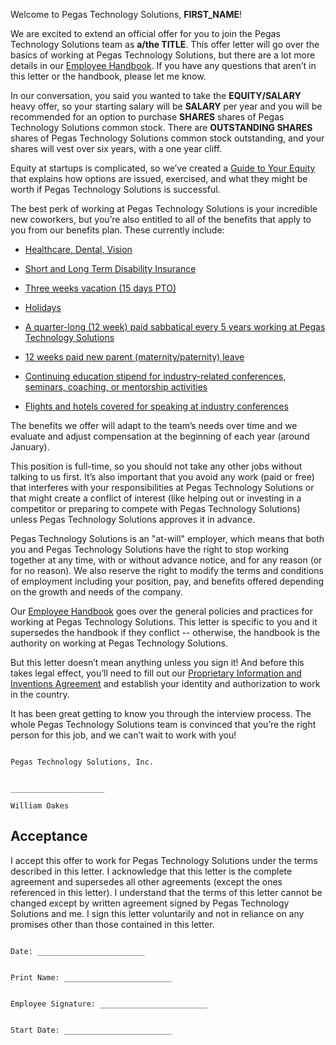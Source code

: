 Welcome to Pegas Technology Solutions, **FIRST_NAME**!

We are excited to extend an official offer for you to join the Pegas Technology Solutions team as **a/the TITLE**. This offer letter will go over the basics of working at Pegas Technology Solutions, but there are a lot more details in our [Employee Handbook](https://github.com/pegastechs/pegas-handbook). If you have any questions that aren’t in this letter or the handbook, please let me know.

In our conversation, you said you wanted to take the **EQUITY/SALARY** heavy offer, so your starting salary will be **SALARY** per year and you will be recommended for an option to purchase **SHARES** shares of Pegas Technology Solutions common stock. There are **OUTSTANDING SHARES** shares of Pegas Technology Solutions common stock outstanding, and your shares will vest over six years, with a one year cliff.

Equity at startups is complicated, so we’ve created a [Guide to Your Equity](https://github.com/pegastechs/pegas-handbook/blob/master/Hiring%20Documents/Guide%20to%20Your%20Equity.md) that explains how options are issued, exercised, and what they might be worth if Pegas Technology Solutions is successful.

The best perk of working at Pegas Technology Solutions is your incredible new coworkers, but you’re also entitled to all of the benefits that apply to you from our benefits plan. These currently include:

* [Healthcare, Dental, Vision](https://github.com/pegastechs/pegas-handbook/blob/master/Benefits%20and%20Perks/Healthcare%20and%20Disability%20Insurance.md)

* [Short and Long Term Disability Insurance](https://github.com/pegastechs/pegas-handbook/blob/master/Benefits%20and%20Perks/Healthcare%20and%20Disability%20Insurance.md)

* [Three weeks vacation (15 days PTO)](https://github.com/pegastechs/pegas-handbook/blob/master/Benefits%20and%20Perks/Vacation%20and%20Sick%20Leave.md)

* [Holidays](https://github.com/pegastechs/pegas-handbook/blob/master/Benefits%20and%20Perks/Holiday%20List.md)

* [A quarter-long (12 week) paid sabbatical every 5 years working at Pegas Technology Solutions](https://github.com/pegastechs/pegas-handbook/blob/master/Benefits%20and%20Perks/Sabbatical.md)

* [12 weeks paid new parent (maternity/paternity) leave](https://github.com/pegastechs/pegas-handbook/blob/master/Benefits%20and%20Perks/New%20Parent%20Leave.md)

* [Continuing education stipend for industry-related conferences, seminars, coaching, or mentorship activities](https://github.com/pegastechs/pegas-handbook/blob/master/Benefits%20and%20Perks/Continuing%20Education.md)

* [Flights and hotels covered for speaking at industry conferences](https://github.com/pegastechs/pegas-handbook/blob/master/Benefits%20and%20Perks/Continuing%20Education.md)

The benefits we offer will adapt to the team’s needs over time and we evaluate and adjust compensation at the beginning of each year (around January).

This position is full-time, so you should not take any other jobs without talking to us first. It’s also important that you avoid any work (paid or free) that interferes with your responsibilities at Pegas Technology Solutions or that might create a conflict of interest (like helping out or investing in a competitor or preparing to compete with Pegas Technology Solutions) unless Pegas Technology Solutions approves it in advance.

Pegas Technology Solutions is an "at-will" employer, which means that both you and Pegas Technology Solutions have the right to stop working together at any time, with or without advance notice, and for any reason (or for no reason). We also reserve the right to modify the terms and conditions of employment including your position, pay, and benefits offered depending on the growth and needs of the company.

Our [Employee Handbook](https://github.com/pegastechs/pegas-handbook) goes over the general policies and practices for working at Pegas Technology Solutions. This letter is specific to you and it supersedes the handbook if they conflict -- otherwise, the handbook is the authority on working at Pegas Technology Solutions.

But this letter doesn’t mean anything unless you sign it! And before this takes legal effect, you’ll need to fill out our [Proprietary Information and Inventions Agreement](https://github.com/pegastechs/pegas-handbook/blob/master/Hiring%20Documents/Employee%20Proprietary%20Information%20and%20Inventions%20Assignment%20Agreement%20(NDA).doc.md) and establish your identity and authorization to work in the country.

It has been great getting to know you through the interview process. The whole Pegas Technology Solutions team is convinced that you’re the right person for this job, and we can’t wait to work with you!
```

Pegas Technology Solutions, Inc.


_____________________

William Oakes
```

## Acceptance

I accept this offer to work for Pegas Technology Solutions under the terms described in this letter. I acknowledge that this letter is the complete agreement and supersedes all other agreements (except the ones referenced in this letter). I understand that the terms of this letter cannot be changed except by written agreement signed by Pegas Technology Solutions and me. I sign this letter voluntarily and not in reliance on any promises other than those contained in this letter.

```

Date: ________________________


Print Name: ________________________


Employee Signature: ________________________


Start Date: ________________________

```
